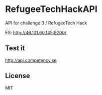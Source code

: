 # RefugeeTechHackAPI

API for challenge 3 / RefugeeTech Hack

ES: http://46.101.60.145:9200/

## Test it

http://api.competency.se

## License

MIT
